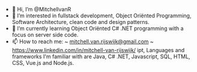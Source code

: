 - 👋 Hi, I’m @MitchellvanR
- 👀 I’m interested in fullstack development, Object Oriënted Programming, Software Architecture, clean code and design patterns.
- 🌱 I’m currently learning Object Oriënted C# .NET programming with a focus on server side code.
- 📫 How to reach me:
  ~ mitchell.van.rijswijk@gmail.com
  ~ https://www.linkedin.com/in/mitchell-van-rijswijk/ ipt, 
  Languages and frameworks I'm familiar with are Java, C# .NET, Javascript, SQL, HTML, CSS, Vue.js and Node.js.  

